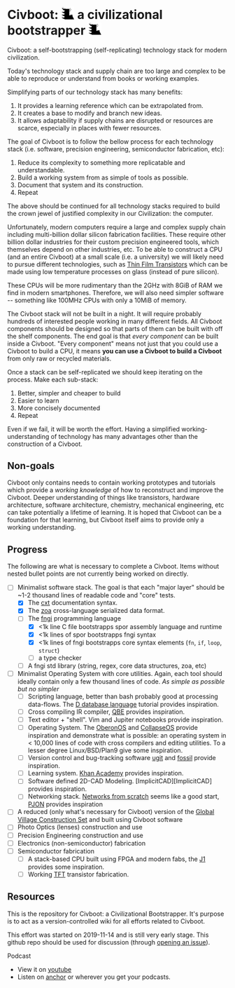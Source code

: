 # Civboot: <img src="Civboot.png" alt="civboot" width="30"/> a civilizational bootstrapper <img src="Civboot.png" alt="civboot" width="30"/>

Civboot: a self-bootstrapping (self-replicating) technology stack for modern
civilization.

Today's technology stack and supply chain are too large and complex to be able
to reproduce or understand from books or working examples.

Simplifying parts of our technology stack has many benefits:

1. It provides a learning reference which can be extrapolated from.
2. It creates a base to modify and branch new ideas.
3. It allows adaptability if supply chains are disrupted or resources are
   scarce, especially in places with fewer resources.

The goal of Civboot is to follow the bellow process for each technology stack
(i.e. software, precision engineering, semiconductor fabrication, etc):

1. Reduce its complexity to something more replicatable and understandable.
2. Build a working system from as simple of tools as possible.
3. Document that system and its construction.
4. Repeat

The above should be continued for all technology stacks required to build the
crown jewel of justified complexity in our Civilization: the computer.

Unfortunately, modern computers require a large and complex supply chain
including multi-billion dollar silicon fabrication facilities. These require
other billion dollar industries for their custom precision engineered tools,
which themselves depend on other industries, etc. To be able to construct a CPU
(and an entire Civboot) at a small scale (i.e. a university) we will likely need
to pursue different technologies, such as [Thin Film Transistors][TFT] which can
be made using low temperature processes on glass (instead of pure silicon).

These CPUs will be more rudimentary than the 2GHz with 8GiB of RAM we find in
modern smartphones. Therefore, we will also need simpler software -- something
like 100MHz CPUs with only a 10MiB of memory.

The Civboot stack will not be built in a night. It will require probably
hundreds of interested people working in many different fields. All Civboot
components should be designed so that parts of them can be built with off the
shelf components. The end goal is that _every component_ can be built inside a
Civboot. "Every component" means not just that you could use a Civboot to build
a CPU, it means **you can use a Civboot to build a Civboot** from only raw or
recycled materials.

Once a stack can be self-replicated we should keep iterating on the process.
Make each sub-stack:

1. Better, simpler and cheaper to build
2. Easier to learn
3. More concisely documented
4. Repeat

Even if we fail, it will be worth the effort. Having a simplified
working-understanding of technology has many advantages other than the
construction of a Civboot.

## Non-goals

Civboot only contains needs to contain working prototypes and tutorials which
provide a _working knowledge_ of how to reconstruct and improve the Civboot.
Deeper understanding of things like transistors, hardware architecture, software
architecture, chemistry, mechanical engineering, etc can take potentially a
lifetime of learning. It is hoped that Civboot can be a foundation for that
learning, but Civboot itself aims to provide only a working understanding.


## Progress
The following are what is necessary to complete a Civboot. Items without nested
bullet points are not currently being worked on directly.

* [ ] Minimalist software stack. The goal is that each "major layer" should be
  ~1-2 thousand lines of readable code and "core" tests.
  * [x] The [cxt][cxt] documentation syntax.
  * [x] The [zoa][zoa] cross-language serialized data format.
  * [ ] The [fngi][fngi] programming language
    * [X] <1k line C file bootstrapps spor assembly language and runtime
    * [X] <1k lines of spor bootstrapps fngi syntax
    * [X] <1k lines of fngi bootstrapps core syntax elements (`fn`, `if`,
      `loop`, `struct`)
    * [ ] a type checker
  * [ ] A fngi std library (string, regex, core data structures, zoa, etc)
* [ ] Minimalist Operating System with core utilities. Again, each tool should
  ideally contain only a few thousand lines of code. *As simple as possible but
  no simpler*
  * [ ] Scripting language, better than bash probably good at processing
    data-flows. The [D database language][D database language] tutorial provides
    inspiration.
  * [ ] Cross compiling IR compiler, [QBE][QBE] provides inspiration.
  * [ ] Text editor + "shell". Vim and Jupiter notebooks provide inspiration.
  * [ ] Operating System. The [OberonOS][OberonOS] and [CollapseOS][CollapseOS]
    provide inspiration and demonstrate what is possible: an operating system in
    < 10,000 lines of code with cross compilers and editing utilities. To a
    lesser degree Linux/BSD/Plan9 give some inspiration.
  * [ ] Version control and bug-tracking software [ugit][ugit] and
    [fossil][fossil] provide inspiration.
  * [ ] Learning system. [Khan Academy][Khan Academy] provides inspiration.
  * [ ] Software defined 2D-CAD Modeling. [ImplicitCAD][ImplicitCAD] provides
    inspiration.
  * [ ] Networking stack. [Networks from scratch][NFS] seems like a good start,
        [PJON][PJON] provides inspiration
* [ ] A reduced (only what's necessary for Civboot) version of the [Global
  Village Construction Set][OSE] and built using Civboot software
* [ ] Photo Optics (lenses) construction and use
* [ ] Precision Engineering construction and use
* [ ] Electronics (non-semiconductor) fabrication
* [ ] Semiconductor fabrication
  * [ ] A stack-based CPU built using FPGA and modern fabs, the [J1][J1]
    provides some inspiration.
  * [ ] Working [TFT][TFT] transistor fabrication.

[cxt]: https://github.com/civboot/cxt
[zoa]: https://github.com/civboot/zoa
[fngi]: https://github.com/civboot/fngi
[QBE]: https://c9x.me/compile/
[OberonOS]: https://en.wikipedia.org/wiki/Oberon_(operating_system)
[CollapseOS]: https://collapseos.org/
[ugit]: https://www.fossil-scm.org/home/doc/trunk/www/index.wiki
[fossil]: https://www.fossil-scm.org/home/doc/trunk/www/index.wiki
[Khan Academy]: https://www.khanacademy.org/
[D database language]: https://www.dcs.warwick.ac.uk/~hugh/TTM/DTATRM.pdf
[NFS]: https://www.networksfromscratch.com/index.html
[PJON]: https://github.com/gioblu/PJON
[OSE]: https://www.opensourceecology.org/gvcs
[TFT]: ./notes/hardware.md#thin-film
[J1]: https://github.com/jamesbowman/j1


## Resources

This is the repository for Civboot: a Civilizational Bootstrapper. It's purpose
is to act as a version-controlled wiki for all efforts related to Civboot.

This effort was started on 2019-11-14 and is still very early stage. This
github repo should be used for discussion (through [opening an issue][issue]).

Podcast
* View it on [youtube][CB youtube]
* Listen on [anchor][CB anchor] or wherever you get your podcasts.

[issue]: https://github.com/civboot/civboot/issues
[CB youtube]: https://www.youtube.com/channel/UCCYYcyLG3MAZahnoKLx3Aaw?view_as=subscriber
[CB anchor]: https://anchor.fm/civboot

